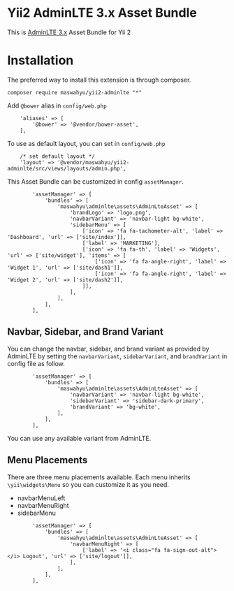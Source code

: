 Yii2 AdminLTE 3.x Asset Bundle
==============================

This is [AdminLTE 3.x](https://adminlte.io/themes/dev/AdminLTE/index3.html) Asset Bundle for Yii 2

# Installation

The preferred way to install this extension is through composer.

```
composer require maswahyu/yii2-adminlte "*"
```

Add `@bower` alias in `config/web.php`

```
    'aliases' => [
        '@bower' => '@vendor/bower-asset',
    ],
```

To use as default layout, you can set in `config/web.php`

```
    /* set default layout */
    'layout' => '@vendor/maswahyu/yii2-adminlte/src/views/layouts/admin.php',
```

This Asset Bundle can be customized in config `assetManager`.

```
        'assetManager' => [
            'bundles' => [
                'maswahyu\adminlte\assets\AdminLteAsset' => [
                    'brandLogo' => 'logo.png',
                    'navbarVariant' => 'navbar-light bg-white',
                    'sidebarMenu' => [
                        ['icon' => 'fa fa-tachometer-alt', 'label' => 'Dashboard', 'url' => ['site/index']],
                        ['label' => 'MARKETING'],
                        ['icon' => 'fa fa-th', 'label' => 'Widgets', 'url' => ['site/widget'], 'items' => [
                            ['icon' => 'fa fa-angle-right', 'label' => 'Widget 1', 'url' => ['site/dash1']],
                            ['icon' => 'fa fa-angle-right', 'label' => 'Widget 2', 'url' => ['site/dash2']],
                        ]],
                    ],
                ],
            ],
        ],
```

## Navbar, Sidebar, and Brand Variant

You can change the navbar, sidebar, and brand variant as provided by AdminLTE by setting the `navbarVariant`, `sidebarVariant`, and `brandVariant` in config file as follow.

```
        'assetManager' => [
            'bundles' => [
                'maswahyu\adminlte\assets\AdminLteAsset' => [
                    'navbarVariant' => 'navbar-light bg-white',
                    'sidebarVariant' => 'sidebar-dark-primary',
                    'brandVariant' => 'bg-white',
                ],
            ],
        ],
```

You can use any available variant from AdminLTE.

## Menu Placements

There are three menu placements available. Each menu inherits `\yii\widgets\Menu` so you can customize it as you need.

- navbarMenuLeft
- navbarMenuRight
- sidebarMenu

```
        'assetManager' => [
            'bundles' => [
                'maswahyu\adminlte\assets\AdminLteAsset' => [
                    'navbarMenuRight' => [
                        ['label' => '<i class="fa fa-sign-out-alt"></i> Logout', 'url' => ['site/logout']],
                    ],
                ],
            ],
        ],
```